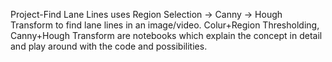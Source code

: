 Project-Find Lane Lines uses Region Selection -> Canny -> Hough Transform to find lane lines in an image/video.
Colur+Region Thresholding, Canny+Hough Transform are notebooks which explain the concept in detail and play around with the code and possibilities.
